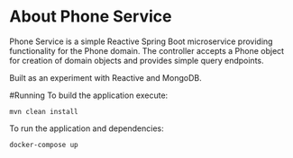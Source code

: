 # About Phone Service
Phone Service is a simple Reactive Spring Boot microservice providing functionality for the Phone 
domain. The controller accepts a Phone object for creation of domain objects and provides simple 
query endpoints. 

Built as an experiment with Reactive and MongoDB. 

#Running
To build the application execute: 
````
mvn clean install
````
To run the application and dependencies:
````
docker-compose up
````
